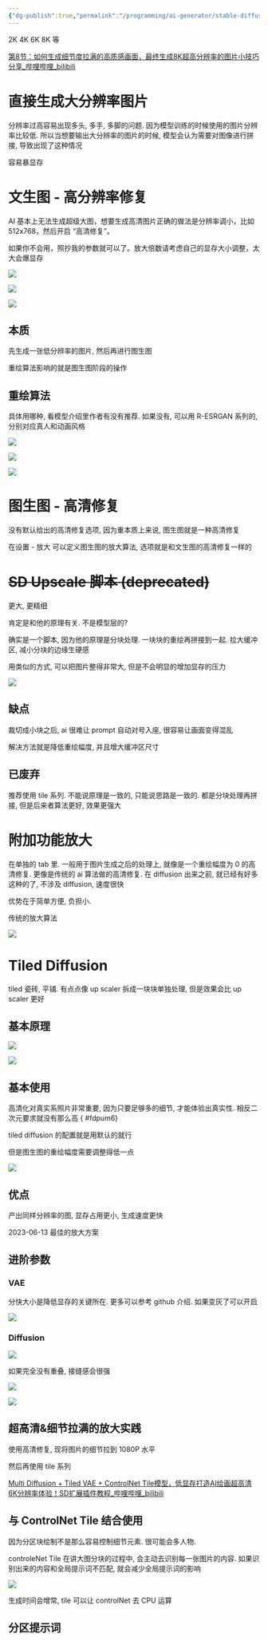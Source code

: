 ```yaml
---
{"dg-publish":true,"permalink":"/programming/ai-generator/stable-diffusion/work-flow-unit/upscale/"}
---
```



2K 4K 6K 8K 等

[第8节：如何生成细节度拉满的高质感画面，最终生成8K超高分辨率的图片小技巧分享\_哔哩哔哩\_bilibili](https://www.bilibili.com/video/BV1iZ421z7F9?p=8&spm_id_from=pageDriver&vd_source=f8573a6196003ad3683f1c1a403d3431)

# 直接生成大分辨率图片

分辨率过高容易出现多头, 多手, 多脚的问题. 因为模型训练的时候使用的图片分辨率比较低. 所以当想要输出大分辨率的图片的时候, 模型会认为需要对图像进行拼接, 导致出现了这种情况

容易暴显存

# 文生图 - 高分辨率修复

AI 基本上无法生成超级大图，想要生成高清图片正确的做法是分辨率调小，比如 512x768，然后开启 “高清修复”。

如果你不会用，照抄我的参数就可以了。放大倍数请考虑自己的显存大小调整，太大会爆显存

![](/img/user/programming/ai-generator/stable-diffusion/stable-diffusion-basic/image-20240405171852621.png)

![](/img/user/programming/ai-generator/stable-diffusion/stable-diffusion-basic/image-20240525205424456.png)

![](/img/user/programming/ai-generator/stable-diffusion/stable-diffusion-basic/90832dcf5cbe2a88815cba6f54569ae7539e8d601af6596779680e9cd3a34c91.png)

## 本质

先生成一张低分辨率的图片, 然后再进行图生图

重绘算法影响的就是图生图阶段的操作

## 重绘算法

具体用哪种, 看模型介绍里作者有没有推荐. 如果没有, 可以用 R-ESRGAN 系列的, 分别对应真人和动画风格

![](/img/user/programming/ai-generator/stable-diffusion/stable-diffusion-basic/image-20240525205649789.png)

![](/img/user/programming/ai-generator/stable-diffusion/stable-diffusion-basic/image-20240525205847912.png)

![](/img/user/programming/ai-generator/stable-diffusion/stable-diffusion-basic/image-20240525205909383.png)

# 图生图 - 高清修复

没有默认给出的高清修复选项, 因为重本质上来说, 图生图就是一种高清修复

在设置 - 放大 可以定义图生图的放大算法, 选项就是和文生图的高清修复一样的

# ~~SD Upscale 脚本 (deprecated)~~

更大, 更精细

肯定是和他的原理有关. 不是模型层的?

确实是一个脚本, 因为他的原理是分块处理. 一块块的重绘再拼接到一起. 拉大缓冲区, 减小分块的边缘生硬感

用类似的方式, 可以把图片整得非常大, 但是不会明显的增加显存的压力

![](/img/user/programming/ai-generator/stable-diffusion/stable-diffusion-basic/image-20240528112641339.png)

## 缺点

裁切成小块之后, ai 很难让 prompt 自动对号入座, 很容易让画面变得混乱

解决方法就是降低重绘幅度, 并且增大缓冲区尺寸

## 已废弃

推荐使用 tile 系列. 不能说原理是一致的, 只能说思路是一致的. 都是分块处理再拼接, 但是后来者算法更好, 效果更强大

# 附加功能放大

在单独的 tab 里. 一般用于图片生成之后的处理上, 就像是一个重绘幅度为 0 的高清修复. 更像是传统的 ai 算法做的高清修复. 在 diffusion 出来之前, 就已经有好多这种的了, 不涉及 diffusion, 速度很快

优势在于简单方便, 负担小.

传统的放大算法

![](/img/user/programming/ai-generator/stable-diffusion/stable-diffusion-basic/image-20240528112657890.png)

# Tiled Diffusion

tiled 瓷砖, 平铺. 有点点像 up scaler 拆成一块块单独处理, 但是效果会比 up scaler 更好

## 基本原理

![](/img/user/programming/ai-generator/stable-diffusion/stable-diffusion-practice/image-20240527174625631.png)

![](/img/user/programming/ai-generator/stable-diffusion/stable-diffusion-practice/image-20240527174743592.png)

## 基本使用

高清化对真实系照片非常重要, 因为只要足够多的细节, 才能体验出真实性. 相反二次元要求就没有那么高
{ #fdpum6}


tiled diffusion 的配置就是用默认的就行

但是图生图的重绘幅度需要调整得低一点

![](/img/user/programming/ai-generator/stable-diffusion/stable-diffusion-practice/image-20240527175302721.png)

## 优点

产出同样分辨率的图, 显存占用更小, 生成速度更快

2023-06-13 最佳的放大方案

## 进阶参数

### VAE

分快大小是降低显存的关键所在. 更多可以参考 github 介绍. 如果变灰了可以开启

![](/img/user/programming/ai-generator/stable-diffusion/stable-diffusion-practice/image-20240527175554746.png)

### Diffusion

![](/img/user/programming/ai-generator/stable-diffusion/stable-diffusion-practice/image-20240527175649565.png)

如果完全没有重叠, 接缝感会很强

![](/img/user/programming/ai-generator/stable-diffusion/stable-diffusion-practice/image-20240527182046664.png)

![](/img/user/programming/ai-generator/stable-diffusion/stable-diffusion-practice/image-20240527182125306.png)

## 超高清&细节拉满的放大实践

使用高清修复, 现将图片的细节拉到 1080P 水平

然后再使用 tile 系列

[Multi Diffusion + Tiled VAE + ControlNet Tile模型，低显存打造AI绘画超高清6K分辨率体验！SD扩展插件教程\_哔哩哔哩\_bilibili](https://www.bilibili.com/video/BV1Su4y1d7Dp/?spm_id_from=333.788&vd_source=f8573a6196003ad3683f1c1a403d3431)

## 与 ControlNet Tile 结合使用

因为分区块绘制不是那么容易控制细节元素. 很可能会多人物.

controleNet Tile 在讲大图分块的过程中, 会主动去识别每一张图片的内容. 如果识别出来的内容和全局提示词不匹配, 就会减少全局提示词的影响

![](/img/user/programming/ai-generator/stable-diffusion/stable-diffusion-practice/image-20240527183105001.png)

生成时间会增常, tile 可以让 controlNet 去 CPU 运算

## 分区提示词
